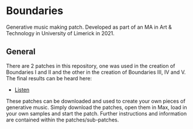 # Boundaries
Generative music making patch. Developed as part of an MA in Art &amp; Technology in University of Limerick in 2021.

## General
There are 2 patches in this repository, one was used in the creation of Boundaries I and II and the other in the creation of Boundaries III, IV and V. The final results can be heard here:

- [Listen]("https://eoin-osullivan.bandcamp.com/album/boundaries")

These patches can be downloaded and used to create your own pieces of generative music. Simply download the patches, open them in Max, load in your own samples and start the patch. Further instructions and information are contained within the patches/sub-patches.
